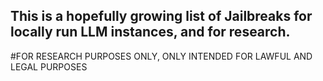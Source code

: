 ## This is a hopefully growing list of Jailbreaks for locally run LLM instances, and for research.




#FOR RESEARCH PURPOSES ONLY, ONLY INTENDED FOR LAWFUL AND LEGAL PURPOSES
